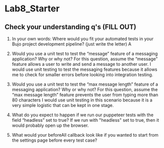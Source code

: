 # Lab8_Starter

## Check your understanding q's (FILL OUT)
1. In your own words: Where would you fit your automated tests in your Bujo project development pipeline? (just write the letter)
   A

2. Would you use a unit test to test the “message” feature of a messaging application? Why or why not? For this question, assume the “message” feature allows a user to write and send a message to another user.
I would use unit testing to test the messaging features because it allows me to check for smaller errors before looking into integration testing.

3. Would you use a unit test to test the “max message length” feature of a messaging application? Why or why not? For this question, assume the “max message length” feature prevents the user from typing more than 80 characters
I would use unit testing in this scenario because it is a very simple logistic that can be kept in one stage.

4. What do you expect to happen if we run our puppeteer tests with the field “headless” set to true?
If we run with "headless" set to true, then it would probably open up the browser.

5. What would your beforeAll callback look like if you wanted to start from the settings page before every test case?

